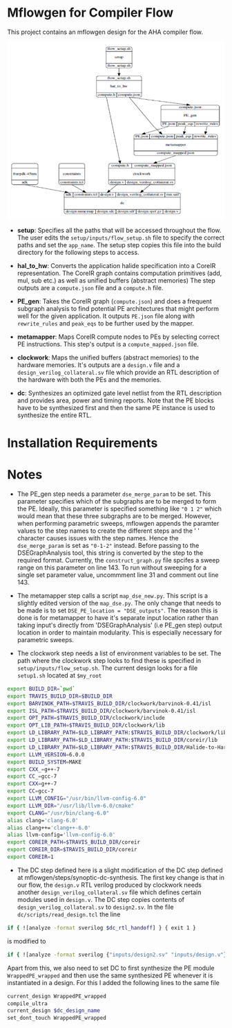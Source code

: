 # Mflowgen for Compiler Flow
This project contains an mflowgen design for the AHA compiler flow. 

![Compiler Flowgraph](flowchart.png)

- **setup**: Specifies all the paths that will be accessed throughout the flow. The user edits the `setup/inputs/flow_setup.sh` file to specify the correct paths and set the `app_name`. The setup step copies this file into the build directory for the following steps to access.  

- **hal_to_hw**: Converts the application halide specification into a CoreIR representation. The CoreIR graph contains computation primitives (add, mul, sub etc.) as well as unified buffers (abstract memories) The step outputs are a `compute.json` file and a `compute.h` file. 

- **PE_gen**: Takes the CoreIR graph (`compute.json`) and does a frequent subgraph analysis to find potential PE architectures that might perform well for the given application. It outputs `PE.json` file along with `rewrite_rules` and `peak_eqs` to be further used by the mapper.

- **metamapper**: Maps CoreIR compute nodes to PEs by selecting correct PE instructions. This step's output is a `compute_mapped.json` file.

- **clockwork**: Maps the unified buffers (abstract memories) to the hardware memories. It's outputs are a `design.v` file and a `design_verilog_collateral.sv` file which provide an RTL description of the hardware with both the PEs and the memories.

- **dc**: Synthesizes an optimized gate level netlist from the RTL description and provides area, power and timing reports. Note that the PE blocks have to be synthesized first and then the same PE instance is used to synthesize the entire RTL.   

# Installation Requirements


# Notes
- The PE_gen step needs a parameter `dse_merge_param` to be set. This parameter specifies which of the subgraphs are to be merged to form the PE. Ideally, this parameter is specified something like `"0 1 2"` which would mean that these three subgraphs are to be merged. However, when performing parametric sweeps, mflowgen appends the paramter values to the step names to create the different steps and the ' ' character causes issues with the step names. Hence the `dse_merge_param` is set as `"0-1-2"` instead. Before passing to the DSEGraphAnalysis tool, this string is converted by the step to the required format. Currently, the `construct_graph.py` file spcifes a sweep range on this parameter on line 143. To run without sweeping for a single set parameter value, uncommment line 31 and comment out line 143.

- The metamapper step calls a script `map_dse_new.py`. This script is a slightly edited version of the `map_dse.py`. The only change that needs to be made is to set `DSE_PE_location = "DSE_outputs"`. The reason this is done is for metamapper to have it's separate input location rather than taking input's directly from 'DSEGraphAnalysis' (i.e PE_gen step) output location in order to maintain modularity. This is especially necessary for parametric sweeps.

- The clockwork step needs a list of environment variables to be set. The path where the clockwork step looks to find these is specified in `setup/inputs/flow_setup.sh`. The current design looks for a file `setup1.sh` located at `$my_root`    
```bash
export BUILD_DIR=`pwd`
export TRAVIS_BUILD_DIR=$BUILD_DIR
export BARVINOK_PATH=$TRAVIS_BUILD_DIR/clockwork/barvinok-0.41/isl
export ISL_PATH=$TRAVIS_BUILD_DIR/clockwork/barvinok-0.41/isl
export OPT_PATH=$TRAVIS_BUILD_DIR/clockwork/include
export OPT_LIB_PATH=$TRAVIS_BUILD_DIR/clockwork/lib
export LD_LIBRARY_PATH=$LD_LIBRARY_PATH:$TRAVIS_BUILD_DIR/clockwork/lib
export LD_LIBRARY_PATH=$LD_LIBRARY_PATH:$TRAVIS_BUILD_DIR/coreir/lib
export LD_LIBRARY_PATH=$LD_LIBRARY_PATH:$TRAVIS_BUILD_DIR/Halide-to-Hardware/coreir/lib
export LLVM_VERSION=6.0.0
export BUILD_SYSTEM=MAKE
export CXX_=g++-7
export CC_=gcc-7
export CXX=g++-7
export CC=gcc-7
export LLVM_CONFIG="/usr/bin/llvm-config-6.0"
export LLVM_DIR="/usr/lib/llvm-6.0/cmake"
export CLANG="/usr/bin/clang-6.0"
alias clang='clang-6.0'
alias clang++='clang++-6.0'
alias llvm-config='llvm-config-6.0'
export COREIR_PATH=$TRAVIS_BUILD_DIR/coreir
export COREIR_DIR=$TRAVIS_BUILD_DIR/coreir
export COREIR=1
```

- The DC step defined here is a slight modification of the DC step defined at mflowgen/steps/synoptic-dc-synthesis. The first key change is that in our flow, the `design.v` RTL verilog produced by clockwork needs another `design_verilog_collateral.sv` file which defines certain modules used in `design.v`. The DC step copies contents of `design_verilog_collateral.sv` to `design2.sv`. In the file `dc/scripts/read_design.tcl` the line
```bash
if { ![analyze -format sverilog $dc_rtl_handoff] } { exit 1 }
```
is modified to
```bash
if { ![analyze -format sverilog {"inputs/design2.sv" "inputs/design.v"}] } { exit 1 }
```
Apart from this, we also need to set DC to first synthesize the PE module `WrappedPE_wrapped` and then use the same synthesized PE whenever it is instantiated in a design. For this I added the following lines to the same file
```bash
current_design WrappedPE_wrapped
compile_ultra
current_design $dc_design_name
set_dont_touch WrappedPE_wrapped
```